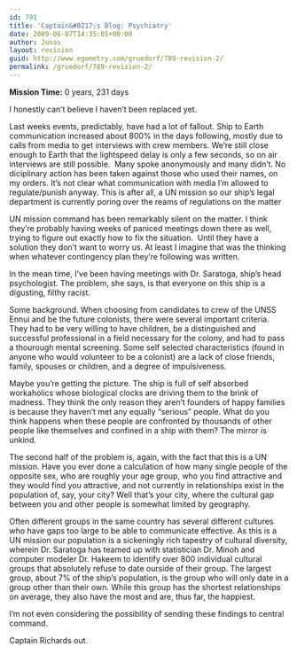 ```yaml
---
id: 791
title: 'Captain&#8217;s Blog: Psychiatry'
date: 2009-06-07T14:35:05+00:00
author: Jonas
layout: revision
guid: http://www.egometry.com/gruedorf/789-revision-2/
permalink: /gruedorf/789-revision-2/
---
```

**Mission Time:** 0 years, 231 days

I honestly can&#8217;t believe I haven&#8217;t been replaced yet.

Last weeks events, predictably, have had a lot of fallout. Ship to Earth communication increased about 800% in the days following, mostly due to calls from media to get interviews with crew members. We&#8217;re still close enough to Earth that the lightspeed delay is only a few seconds, so on air interviews are still possible.  Many spoke anonymously and many didn&#8217;t. No diciplinary action has been taken against those who used their names, on my orders. It&#8217;s not clear what communication with media I&#8217;m allowed to regulate/punish anyway. This is after all, a UN mission so our ship&#8217;s legal department is currently poring over the reams of regulations on the matter

UN mission command has been remarkably silent on the matter. I think they&#8217;re probably having weeks of paniced meetings down there as well, trying to figure out exactly how to fix the situation.  Until they have a solution they don&#8217;t want to worry us. At least I imagine that was the thinking when whatever contingency plan they&#8217;re following was written.

In the mean time, I&#8217;ve been having meetings with Dr. Saratoga, ship&#8217;s head psychologist. The problem, she says, is that everyone on this ship is a digusting, filthy racist.

Some background. When choosing from candidates to crew of the UNSS <span id=":1bk" dir="ltr">Ennui</span> and be the future colonists, there were several important criteria. They had to be very willing to have children, be a distinguished and successful professional in a field necessary for the colony, and had to pass a thourough mental screening. Some self selected characteristics (found in anyone who would volunteer to be a colonist) are a lack of close friends, family, spouses or children, and a degree of impulsiveness.

Maybe you&#8217;re getting the picture. The ship is full of self absorbed workaholics whose biological clocks are driving them to the brink of madness. They think the only reason they aren&#8217;t founders of happy families is because they haven&#8217;t met any equally &#8220;serious&#8221; people. What do you think happens when these people are confronted by thousands of other people like themselves and confined in a ship with them? The mirror is unkind.

The second half of the problem is, again, with the fact that this is a UN mission. Have you ever done a calculation of how many single people of the opposite sex, who are roughly your age group, who you find attractive and they would find you attractive, and not currently in relationships exist in the population of, say, your city? Well that&#8217;s your city, where the cultural gap between you and other people is somewhat limited by geography.

Often different groups in the same country has several different cultures who have gaps too large to be able to communicate effective. As this is a UN mission our population is a sickeningly rich tapestry of cultural diversity, wherein Dr. Saratoga has teamed up with statistician Dr. Minoh and computer modeler Dr. Hakeem to identify over 800 individual cultural groups that absolutely refuse to date ourside of their group. The largest group, about 7% of the ship&#8217;s population, is the group who will only date in a group other than their own. While this group has the shortest relationships on average, they also have the most and are, thus far, the happiest.

I&#8217;m not even considering the possibility of sending these findings to central command.

Captain Richards out.